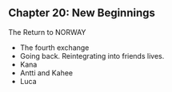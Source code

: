 ## Chapter 20: New Beginnings

The Return to NORWAY
     
-	The fourth exchange
-	Going back. Reintegrating into friends lives.
-	Kana
-	Antti and Kahee
-	Luca